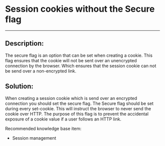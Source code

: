 # Session cookies without the Secure flag
-------

## Description:

The secure flag is an option that can be set when creating a cookie.
This flag ensures that the cookie will not be sent over an unencrypted
connection by the browser.
Which ensures that the session cookie can not be send over a non-encrypted link.

## Solution:

When creating a session cookie which is send over an encrypted connection
you should set the secure flag. The Secure flag should be set during every set-cookie.
This will instruct the browser to never send the cookie over HTTP.
The purpose of this flag is to prevent the accidental exposure of a cookie value if a user
follows an HTTP link.

Recommended knowledge base item:

- Session management
